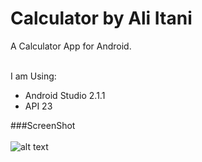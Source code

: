 # Calculator by Ali Itani
<p>A Calculator App for Android.<br><br>

I am Using:

<ul>
  <li>Android Studio 2.1.1</li>
  <li>API 23</li>
</ul></p>

###ScreenShot<br><br>
![alt text](https://cloud.githubusercontent.com/assets/19563826/17198538/04847e5a-5444-11e6-96fe-88a27cc94ab4.PNG)
